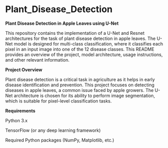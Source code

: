# Plant_Disease_Detection
**Plant Disease Detection in Apple Leaves using U-Net**

This repository contains the implementation of a U-Net and Resnet architectures for the task of plant disease detection in apple leaves. The U-Net model is designed for multi-class classification, where it classifies each pixel in an input image into one of the 12 disease classes. This README provides an overview of the project, model architecture, usage instructions, and other relevant information.

**Project Overview**

Plant disease detection is a critical task in agriculture as it helps in early disease identification and prevention. This project focuses on detecting diseases in apple leaves, a common issue faced by apple growers. The U-Net architecture is chosen for its ability to perform image segmentation, which is suitable for pixel-level classification tasks.

**Requirements**

Python 3.x

TensorFlow (or any deep learning framework)

Required Python packages (NumPy, Matplotlib, etc.)


